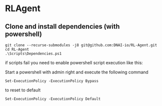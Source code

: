 # RLAgent

## Clone and install dependencies (with powershell)
```
git clone --recurse-submodules -j8 git@github.com:DNAI-io/RL-Agent.git
cd RL-Agent
.\Scripts\Dependencies.ps1
```

if scripts fail you need to enable powershell script execution like this:

Start a powershell with admin right and execute the following command
```
Set-ExecutionPolicy -ExecutionPolicy Bypass
```
to reset to default
```
Set-ExecutionPolicy -ExecutionPolicy Default
```
